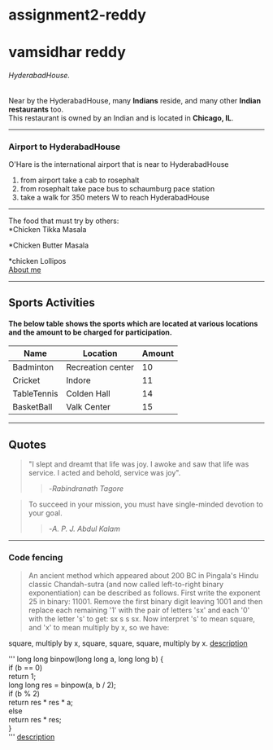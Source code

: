 # assignment2-reddy
# vamsidhar reddy
###### HyderabadHouse. 
Near by the HyderabadHouse, many **Indians** reside, and many other **Indian restaurants** too.</br> 
This restaurant is owned by an Indian and is located in **Chicago, IL**.

*** 

### Airport to HyderabadHouse
O'Hare is the international airport that is near to HyderabadHouse
1. from airport take a cab to rosephalt
2. from rosephalt take pace bus to schaumburg pace station 
3. take a walk for 350 meters W to reach HyderabadHouse

***
The food that must try by others:</br>
*Chicken Tikka Masala

*Chicken Butter Masala  

*chicken Lollipos</br>
[About me](AboutMe.md)

***

## Sports Activities

#### The below table shows the sports which are located at various locations and the amount to be charged for participation.

| Name | Location | Amount |
| --- | --- | --- |
| Badminton | Recreation center | 10 |
| Cricket | Indore | 11 |
| TableTennis | Colden Hall | 14 |
| BasketBall | Valk Center | 15 |

***

## Quotes
> "I slept and dreamt that life was joy. I awoke and saw that life was service. I acted and behold, service was joy".</br>
 >>  -*Rabindranath Tagore*</br>
 
> To succeed in your mission, you must have single-minded devotion to your goal.</br>
>>   -*A. P. J. Abdul Kalam*</br>

***
### Code fencing

> An ancient method which appeared about 200 BC in Pingala's Hindu classic Chandah-sutra (and now called left-to-right binary exponentiation) can be described as follows. First write the exponent 25 in binary: 11001. Remove the first binary digit leaving 1001 and then replace each remaining '1' with the pair of letters 'sx' and each '0' with the letter 's' to get: sx s s sx. Now interpret 's' to mean square, and 'x' to mean multiply by x, so we have:

square, multiply by x, square, square, square, multiply by x.
[description](https://primes.utm.edu/glossary/page.php?sort=BinaryExponentiation)

'''
long long binpow(long long a, long long b) {</br>
    if (b == 0)</br>
        return 1;</br>
    long long res = binpow(a, b / 2);</br>
    if (b % 2)</br>
        return res * res * a;</br>
    else</br>
        return res * res;</br>
}</br>
'''
[description](https://cp-algorithms.com/algebra/binary-exp.html)
